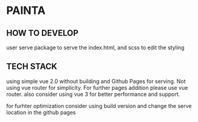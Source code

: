# PAINTA

## HOW TO DEVELOP

user serve package to serve the index.html, and scss to edit the styling

## TECH STACK

using simple vue 2.0 without building and Github Pages for serving.
Not using vue router for simplicity. For further pages addition please use vue router.
also consider using vue 3 for better performance and support.

for furhter optimization consider using build version and change the serve location in the github pages
